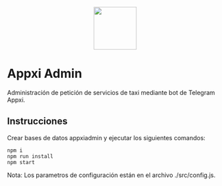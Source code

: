 <p align="center"><a href="https://laravel.com" target="_blank"><img src="https://mystorage.loginweb.dev/storage/Projects/appxi/1icon-512x512.png" width="100"></a></p>

# Appxi Admin
Administración de petición de servicios de taxi mediante bot de Telegram Appxi.

## Instrucciones
Crear bases de datos appxiadmin y ejecutar los siguientes comandos:
```
npm i
npm run install
npm start
```

Nota: Los parametros de configuración están en el archivo ./src/config.js.